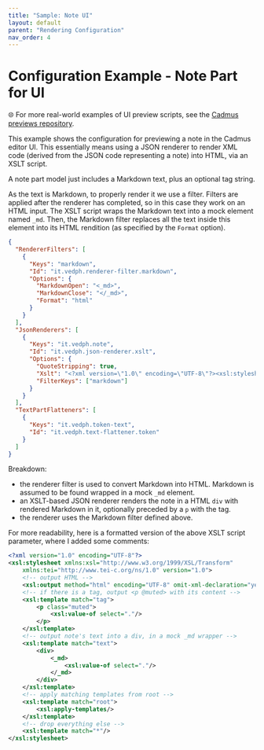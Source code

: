 ```yaml
---
title: "Sample: Note UI" 
layout: default
parent: "Rendering Configuration"
nav_order: 4
---
```


# Configuration Example - Note Part for UI

🌐 For more real-world examples of UI preview scripts, see the [Cadmus previews repository](https://github.com/vedph/cadmus-previews).

This example shows the configuration for previewing a note in the Cadmus editor UI. This essentially means using a JSON renderer to render XML code (derived from the JSON code representing a note) into HTML, via an XSLT script.

A note part model just includes a Markdown text, plus an optional tag string.

As the text is Markdown, to properly render it we use a filter. Filters are applied after the renderer has completed, so in this case they work on an HTML input. The XSLT script wraps the Markdown text into a mock element named `_md`. Then, the Markdown filter replaces all the text inside this element into its HTML rendition (as specified by the `Format` option).

```json
{
  "RendererFilters": [
    {
      "Keys": "markdown",
      "Id": "it.vedph.renderer-filter.markdown",
      "Options": {
        "MarkdownOpen": "<_md>",
        "MarkdownClose": "</_md>",
        "Format": "html"
      }
    }
  ],
  "JsonRenderers": [
    {
      "Keys": "it.vedph.note",
      "Id": "it.vedph.json-renderer.xslt",
      "Options": {
        "QuoteStripping": true,
        "Xslt": "<?xml version=\"1.0\" encoding=\"UTF-8\"?><xsl:stylesheet xmlns:xsl=\"http://www.w3.org/1999/XSL/Transform\" xmlns:tei=\"http://www.tei-c.org/ns/1.0\" version=\"1.0\"><xsl:output method=\"html\" encoding=\"UTF-8\" omit-xml-declaration=\"yes\"/><xsl:template match=\"tag\"><p class=\"muted\"><xsl:value-of select=\".\"/></p></xsl:template><xsl:template match=\"text\"><div><_md><xsl:value-of select=\".\"/></_md></div></xsl:template><xsl:template match=\"root\"><xsl:apply-templates/></xsl:template><xsl:template match=\"*\"/></xsl:stylesheet>",
        "FilterKeys": ["markdown"]
      }
    }
  ],
  "TextPartFlatteners": [
    {
      "Keys": "it.vedph.token-text",
      "Id": "it.vedph.text-flattener.token"
    }
  ]
}
```

Breakdown:

- the renderer filter is used to convert Markdown into HTML. Markdown is assumed to be found wrapped in a mock `_md` element.
- an XSLT-based JSON renderer renders the note in a HTML `div` with rendered Markdown in it, optionally preceded by a `p` with the tag.
- the renderer uses the Markdown filter defined above.

For more readability, here is a formatted version of the above XSLT script parameter, where I added some comments:

```xml
<?xml version="1.0" encoding="UTF-8"?>
<xsl:stylesheet xmlns:xsl="http://www.w3.org/1999/XSL/Transform"
    xmlns:tei="http://www.tei-c.org/ns/1.0" version="1.0">
    <!-- output HTML -->
    <xsl:output method="html" encoding="UTF-8" omit-xml-declaration="yes"/>
    <!-- if there is a tag, output <p @muted> with its content -->
    <xsl:template match="tag">
        <p class="muted">
            <xsl:value-of select="."/>
        </p>
    </xsl:template>
    <!-- output note's text into a div, in a mock _md wrapper -->
    <xsl:template match="text">
        <div>
            <_md>
                <xsl:value-of select="."/>
            </_md>
        </div>
    </xsl:template>
    <!-- apply matching templates from root -->
    <xsl:template match="root">
        <xsl:apply-templates/>
    </xsl:template>
    <!-- drop everything else -->
    <xsl:template match="*"/>
</xsl:stylesheet>
```
